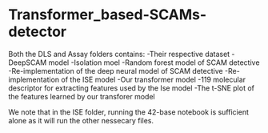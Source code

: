 # Transformer_based-SCAMs-detector

Both the DLS and Assay folders contains:
-Their respective dataset
-DeepSCAM model
-Isolation moel
-Random forest model of SCAM detective
-Re-implementation of the deep neural model of SCAM detective
-Re-implementation of the ISE model
-Our transformer model 
-119 molecular descriptor for extracting features used by the Ise model
-The t-SNE plot of the features learned by our transforer model 

We note that in the ISE folder, running the 42-base notebook is sufficient alone as it will run the other nessecary files.
